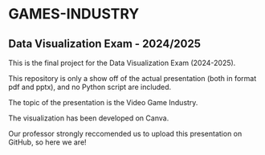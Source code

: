 # GAMES-INDUSTRY
Data Visualization Exam - 2024/2025 
---
This is the final project for the Data Visualization Exam (2024-2025).

This repository is only a show off of the actual presentation (both in format pdf and pptx), and no Python script are included.

The topic of the presentation is the Video Game Industry. 

The visualization has been developed on Canva.

Our professor strongly reccomended us to upload this presentation on GitHub, so here we are!
